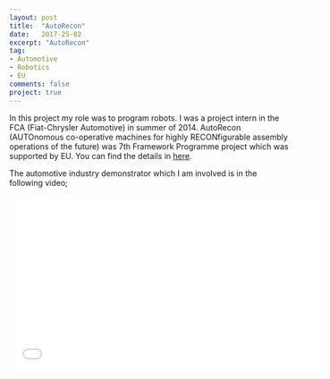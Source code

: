 ```yaml
---
layout: post
title:  "AutoRecon"
date:   2017-25-02
excerpt: "AutoRecon"
tag:
- Automotive
- Robotics
- EU
comments: false
project: true
---
```


In this project my role was to program robots. I was a project intern in the FCA (Fiat-Chrysler Automotive) in summer of 2014.
AutoRecon (AUTOnomous co-operative machines for highly RECONfigurable assembly operations of the future) was 7th Framework Programme project which was supported by EU. You can find the details in <a href="http://www.autorecon.eu" rel="nofollow">here</a>.

The automotive industry demonstrator which I am involved is in the following video;

<iframe width="560" height="315" src="//www.youtube.com/embed/cVwoOAO6z3U" frameborder="0"> </iframe>
